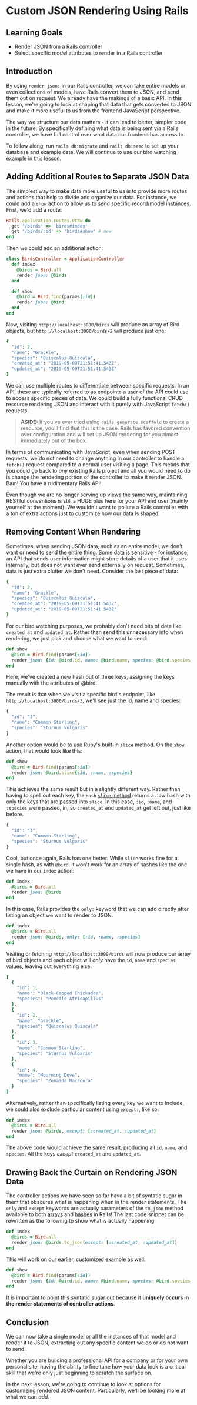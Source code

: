 # Custom JSON Rendering Using Rails

## Learning Goals

- Render JSON from a Rails controller
- Select specific model attributes to render in a Rails controller

## Introduction

By using `render json:` in our Rails controller, we can take entire models or
even collections of models, have Rails convert them to JSON, and send them out
on request. We already have the makings of a basic API. In this lesson, we're
going to look at shaping that data that gets converted to JSON and make it more
useful to us from the frontend JavaScript perspective.

The way we structure our data matters - it can lead to better, simpler code in
the future. By specifically defining what data is being sent via a Rails
controller, we have full control over what data our frontend has access to.

To follow along, run `rails db:migrate` and `rails db:seed` to set up your
database and example data. We will continue to use our bird watching example in
this lesson.

## Adding Additional Routes to Separate JSON Data 

The simplest way to make data more useful to us is to provide more routes and
actions that help to divide and organize our data. For instance, we could add a
`show` action to allow us to send specific record/model instances. First, we'd
add a route:

```ruby
Rails.application.routes.draw do
  get '/birds' => 'birds#index'
  get '/birds/:id' => 'birds#show' # new
end
```

Then we could add an additional action:

```ruby
class BirdsController < ApplicationController
  def index
    @birds = Bird.all
    render json: @birds
  end

  def show
    @bird = Bird.find(params[:id])
    render json: @bird
  end
end
```

Now, visiting `http://localhost:3000/birds` will produce an array of Bird
objects, but `http://localhost:3000/birds/2` will produce just one:

```ruby
{
  "id": 2,
  "name": "Grackle",
  "species": "Quiscalus Quiscula",
  "created_at": "2019-05-09T21:51:41.543Z",
  "updated_at": "2019-05-09T21:51:41.543Z"
}
```

We can use multiple routes to differentiate between specific requests. In an
API, these are typically referred to as endpoints a user of the API could use to
access specific pieces of data. We could build a fully functional CRUD resource
rendering JSON and interact with it purely with JavaScript `fetch()` requests. 

> **ASIDE:** If you've ever tried using `rails generate scaffold` to create a
resource, you'll find that this is the case. Rails has favored convention over
configuration and will set up JSON rendering for you almost immediately out
of the box.

In terms of communicating with JavaScript, even when sending POST requests, we
do not need to change anything in our controller to handle a `fetch()` request
compared to a normal user visiting a page. This means that you could go back to
_any_ existing Rails project and all you would need to do is change the
rendering portion of the controller to make it render JSON. Bam! You have a
rudimentary Rails API!

Even though we are no longer serving up views the same way, maintaining RESTful
conventions is still a HUGE plus here for your API end user (mainly yourself at
the moment). We wouldn't want to pollute a Rails controller with a ton of extra
actions just to customize how our data is shaped.

## Removing Content When Rendering

Sometimes, when sending JSON data, such as an entire model, we don't want or
need to send the entire thing. Some data is sensitive - for instance, an API that
sends user information might store details of a user that it uses internally, but
does not want ever send externally on request. Sometimes, data is just extra 
clutter we don't need. Consider the last piece of data:

```ruby
{
  "id": 2,
  "name": "Grackle",
  "species": "Quiscalus Quiscula",
  "created_at": "2019-05-09T21:51:41.543Z",
  "updated_at": "2019-05-09T21:51:41.543Z"
}
```

For our bird watching purposes, we probably don't need bits of data like
`created_at` and `updated_at`. Rather than send this unnecessary info when
rendering, we just pick and choose what we want to send:

```ruby
def show
  @bird = Bird.find(params[:id])
  render json: {id: @bird.id, name: @bird.name, species: @bird.species } 
end
```

Here, we've created a new hash out of three keys, assigning the keys manually
with the attributes of @bird.

The result is that when we visit a specific bird's endpoint, like
`http://localhost:3000/birds/3`, we'll see just the id, name and species:

```js
{
  "id": "3",
  "name": "Common Starling",
  "species": "Sturnus Vulgaris"
}
```

Another option would be to use Ruby's built-in `slice` method. On the `show`
action, that would look like this:

```ruby
def show
  @bird = Bird.find(params[:id])
  render json: @bird.slice{:id, :name, :species}
end
```

This achieves the same result but in a slightly different way. Rather than
having to spell out each key, the `Hash` [`slice` method][slice] returns a _new_
hash with only the keys that are passed into `slice`. In this case, `:id`,
`:name`, and `:species` were passed, in, so `created_at` and `updated_at` get
left out, just like before.

[slice]: https://ruby-doc.org/core-2.5.0/Hash.html#method-i-slice

```js
{
  "id": "3",
  "name": "Common Starling",
  "species": "Sturnus Vulgaris"
}
```

Cool, but once again, Rails has one better. While `slice` works fine for a
single hash, as with `@bird`, it won't work for an array of hashes like the one
we have in our `index` action:

```ruby
def index
  @birds = Bird.all
  render json: @birds
end
```

In this case, Rails provides the `only:` keyword that we can add directly
after listing an object we want to render to JSON.

```ruby
def index
  @birds = Bird.all
  render json: @birds, only: [:id, :name, :species]
end
```

Visiting or fetching `http://localhost:3000/birds` will now produce our array of
bird objects and each object will _only_ have the `id`, `name` and `species`
values, leaving out everything else:

```ruby
[
  {
    "id": 1,
    "name": "Black-Capped Chickadee",
    "species": "Poecile Atricapillus"
  },
  {
    "id": 2,
    "name": "Grackle",
    "species": "Quiscalus Quiscula"
  },
  {
    "id": 3,
    "name": "Common Starling",
    "species": "Sturnus Vulgaris"
  },
  {
    "id": 4,
    "name": "Mourning Dove",
    "species": "Zenaida Macroura"
  }
]
```

Alternatively, rather than specifically listing every key we want to include, we
could also exclude particular content using `except:`, like so:

```ruby
def index
  @birds = Bird.all
  render json: @birds, except: [:created_at, :updated_at]
end
```

The above code would achieve the same result, producing all `id`, `name`, and
`species`. All the keys _except_ `created_at` and `updated_at`.

## Drawing Back the Curtain on Rendering JSON Data

The controller actions we have seen so far have a bit of syntatic sugar in them
that obscures what is happening when in the render statements. The `only` and
`except` keywords are actually parameters of the `to_json` method available to
both [arrays][array.to_json] and [hashes][hash.to_json] in Rails! The last code
snippet can be rewritten as the following tp show what is actually happening:

```ruby
def index
  @birds = Bird.all
  render json: @birds.to_json(except: [:created_at, :updated_at])
end
```

This will work on our earlier, customized example as well:

```ruby
def show
  @bird = Bird.find(params[:id])
  render json: {id: @bird.id, name: @bird.name, species: @bird.species }.to_json
end
```

It is important to point this syntatic sugar out because it **uniquely occurs in
the render statements of controller actions**.

## Conclusion

We can now take a single model or all the instances of that model and render it
to JSON, extracting out any specific content we do or do not want to send!

Whether you are building a professional API for a company or for your own
personal site, having the ability to fine tune how your data look is a critical
skill that we're only just beginning to scratch the surface on.

In the next lesson, we're going to continue to look at options for customizing
rendered JSON content. Particularly, we'll be looking more at what we can _add_.

[array.to_json]: https://apidock.com/rails/Array/to_json
[hash.to_json]: https://apidock.com/rails/Hash/to_json